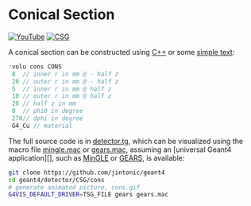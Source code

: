 # Conical Section
[![YouTube](https://img.shields.io/badge/You-Tube-red?style=flat)](https://youtube.com/shorts/tKe92R8hP9c)
[![CSG](https://img.shields.io/badge/CSG-Solids-blue?style=flat)](..)

A conical section can be constructed using [C++][] or some [simple text](../..):

```cpp
:volu cons CONS
 8  // inner r in mm @ - half z
 20 // outer r in mm @ - half z
 5  // inner r in mm @ half z
 10 // outer r in mm @ half z
 20 // half z in mm
 0  // phi0 in degree
 270// dphi in degree
 G4_Cu // material
```

The full source code is in [detector.tg][], which can be visualized using the macro file [mingle.mac][] or [gears.mac][], assuming an [universal Geant4 application][], such as [MinGLE][] or [GEARS][], is available:

```sh
git clone https://github.com/jintonic/geant4
cd geant4/detector/CSG/cons
# generate animated picture, cons.gif
G4VIS_DEFAULT_DRIVER=TSG_FILE gears gears.mac
```

[C++]: https://geant4-userdoc.web.cern.ch/UsersGuides/ForApplicationDeveloper/html/Detector/Geometry/geomSolids.html#constructed-solid-geometry-csg-solids
[detector.tg]: https://github.com/jintonic/geant4/blob/main/detector/CSG/cons/detector.tg
[mingle.mac]: https://github.com/jintonic/geant4/blob/main/detector/CSG/cons/mingle.mac
[gears.mac]: https://github.com/jintonic/geant4/blob/main/detector/CSG/cons/gears.mac
[MinGLE]: https://github.com/jintonic/mingle
[GEARS]: https://github.com/jintonic/gears

